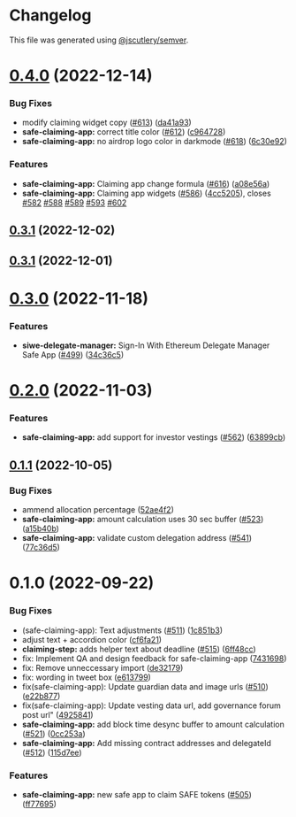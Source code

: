# Changelog

This file was generated using [@jscutlery/semver](https://github.com/jscutlery/semver).

# [0.4.0](https://github.com/safe-global/safe-react-apps/compare/safe-claiming-app-0.3.1...safe-claiming-app-0.4.0) (2022-12-14)


### Bug Fixes

* modify claiming widget copy ([#613](https://github.com/safe-global/safe-react-apps/issues/613)) ([da41a93](https://github.com/safe-global/safe-react-apps/commit/da41a935fa50545e1079701340bc97fdbdfb6ac7))
* **safe-claiming-app:** correct title color ([#612](https://github.com/safe-global/safe-react-apps/issues/612)) ([c964728](https://github.com/safe-global/safe-react-apps/commit/c964728ae1e8fce0694ff7f0833e42acbb9b59b1))
* **safe-claiming-app:** no airdrop logo color in darkmode ([#618](https://github.com/safe-global/safe-react-apps/issues/618)) ([6c30e92](https://github.com/safe-global/safe-react-apps/commit/6c30e92502ffad5eb13f05ae437592cfcb25c9cb))


### Features

* **safe-claiming-app:** Claiming app change formula ([#616](https://github.com/safe-global/safe-react-apps/issues/616)) ([a08e56a](https://github.com/safe-global/safe-react-apps/commit/a08e56adaf5677e48a9bdb6ee6487728c9ce70ef))
* **safe-claiming-app:** Claiming app widgets ([#586](https://github.com/safe-global/safe-react-apps/issues/586)) ([4cc5205](https://github.com/safe-global/safe-react-apps/commit/4cc5205c1f1290bf6fd561f29bf4820a18014229)), closes [#582](https://github.com/safe-global/safe-react-apps/issues/582) [#588](https://github.com/safe-global/safe-react-apps/issues/588) [#589](https://github.com/safe-global/safe-react-apps/issues/589) [#593](https://github.com/safe-global/safe-react-apps/issues/593) [#602](https://github.com/safe-global/safe-react-apps/issues/602)



## [0.3.1](https://github.com/safe-global/safe-react-apps/compare/safe-claiming-app-0.3.0...safe-claiming-app-0.3.1) (2022-12-02)



## [0.3.1](https://github.com/safe-global/safe-react-apps/compare/safe-claiming-app-0.3.0...safe-claiming-app-0.3.1) (2022-12-01)



# [0.3.0](https://github.com/safe-global/safe-react-apps/compare/safe-claiming-app-0.2.0...safe-claiming-app-0.3.0) (2022-11-18)


### Features

* **siwe-delegate-manager:** Sign-In With Ethereum Delegate Manager Safe App ([#499](https://github.com/safe-global/safe-react-apps/issues/499)) ([34c36c5](https://github.com/safe-global/safe-react-apps/commit/34c36c580300672c6366ad2d534de0a3b1534058))



# [0.2.0](https://github.com/safe-global/safe-react-apps/compare/safe-claiming-app-0.1.1...safe-claiming-app-0.2.0) (2022-11-03)


### Features

* **safe-claiming-app:** add support for investor vestings ([#562](https://github.com/safe-global/safe-react-apps/issues/562)) ([63899cb](https://github.com/safe-global/safe-react-apps/commit/63899cb032d30db8aa90c8ebc5e4dd7026038246))



## [0.1.1](https://github.com/safe-global/safe-react-apps/compare/safe-claiming-app-0.1.0...safe-claiming-app-0.1.1) (2022-10-05)


### Bug Fixes

* ammend allocation percentage ([52ae4f2](https://github.com/safe-global/safe-react-apps/commit/52ae4f27e574a34c827fe61eaa59ab683bc7014f))
* **safe-claiming-app:** amount calculation uses 30 sec buffer ([#523](https://github.com/safe-global/safe-react-apps/issues/523)) ([a15b40b](https://github.com/safe-global/safe-react-apps/commit/a15b40b67ae411df75a3800925764eb4c7fa2b9b))
* **safe-claiming-app:** validate custom delegation address ([#541](https://github.com/safe-global/safe-react-apps/issues/541)) ([77c36d5](https://github.com/safe-global/safe-react-apps/commit/77c36d51dfbdef0e54c1cdec452c92a7931f9a18))



# 0.1.0 (2022-09-22)


### Bug Fixes

* (safe-claiming-app): Text adjustments ([#511](https://github.com/safe-global/safe-react-apps/issues/511)) ([1c851b3](https://github.com/safe-global/safe-react-apps/commit/1c851b374224a4884985f4defddc60786a9a56a9))
* adjust text + accordion color ([cf6fa21](https://github.com/safe-global/safe-react-apps/commit/cf6fa212eb2b83c865341739e2c84368c5f006bf))
* **claiming-step:** adds helper text about deadline ([#515](https://github.com/safe-global/safe-react-apps/issues/515)) ([6ff48cc](https://github.com/safe-global/safe-react-apps/commit/6ff48cc706ab80c4ba0efaf718b1e7f2019ee464))
* fix: Implement QA and design feedback for safe-claiming-app ([7431698](https://github.com/safe-global/safe-react-apps/commit/7431698ed22888695a375466dcceeaff9d279dd5))
* fix: Remove unneccessary import ([de32179](https://github.com/safe-global/safe-react-apps/commit/de32179cd78b33d0d05f2eaec28b19a38d4975b3))
* fix: wording in tweet box ([e613799](https://github.com/safe-global/safe-react-apps/commit/e6137995bb1fb1f48d11f334b5cbc46fc65db7c3))
* fix(safe-claiming-app): Update guardian data and image urls ([#510](https://github.com/safe-global/safe-react-apps/issues/510)) ([e22b877](https://github.com/safe-global/safe-react-apps/commit/e22b877ee41a13f3e5ff73fe564de7123da2fefa))
* fix(safe-claiming-app): Update vesting data url, add governance forum post url" ([4925841](https://github.com/safe-global/safe-react-apps/commit/4925841470769f1d5c6b8dd1bbe110fe94f1e402))
* **safe-claiming-app:** add block time desync buffer to amount calculation ([#521](https://github.com/safe-global/safe-react-apps/issues/521)) ([0cc253a](https://github.com/safe-global/safe-react-apps/commit/0cc253a270e44aca625be43a62dbea27c9c20697))
* **safe-claiming-app:** Add missing contract addresses and delegateId ([#512](https://github.com/safe-global/safe-react-apps/issues/512)) ([115d7ee](https://github.com/safe-global/safe-react-apps/commit/115d7eef645fc431e14d0abe262a8ba9ac3dd3de))


### Features

* **safe-claiming-app:** new safe app to claim SAFE tokens ([#505](https://github.com/safe-global/safe-react-apps/issues/505)) ([ff77695](https://github.com/safe-global/safe-react-apps/commit/ff7769526c8c4271cd667413e0730d68ad351cf8))
